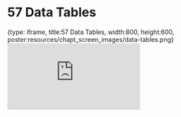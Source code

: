 # 57 Data Tables
 
{type: iframe, title:57 Data Tables, width:800, height:600, poster:resources/chapt_screen_images/data-tables.png}
![](https://datatrail-jhu.github.io/DataTrail_ReOrg/no_toc/data-tables.html)
 

 
